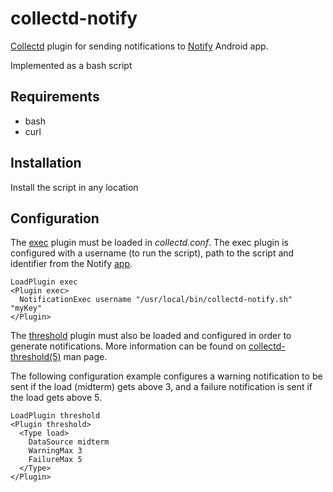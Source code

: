 # collectd-notify
[Collectd](https://collectd.org/) plugin for sending notifications to [Notify](https://mashlol.github.io/notify/) Android app.

Implemented as a bash script

## Requirements
* bash
* curl

## Installation
Install the script in any location

## Configuration
The [exec](https://collectd.org/documentation/manpages/collectd-exec.5.shtml) plugin must be loaded in *collectd.conf*.
The exec plugin is configured with a username (to run the script), path to the script and identifier from the Notify [app](https://play.google.com/store/apps/details?id=com.kevinbedi.notify).

```
LoadPlugin exec
<Plugin exec>
  NotificationExec username "/usr/local/bin/collectd-notify.sh" "myKey"
</Plugin>
```

The [threshold](https://collectd.org/wiki/index.php/Plugin:threshold) plugin must also be loaded and configured in order to generate notifications.
More information can be found on [collectd-threshold(5)](https://collectd.org/documentation/manpages/collectd-threshold.5.shtml) man page.

The following configuration example configures a warning notification to be sent if the load (midterm) gets above 3, and a failure notification is sent if the load gets above 5.
```
LoadPlugin threshold
<Plugin threshold>
  <Type load>
    DataSource midterm
    WarningMax 3
    FailureMax 5
  </Type>
</Plugin>
```

